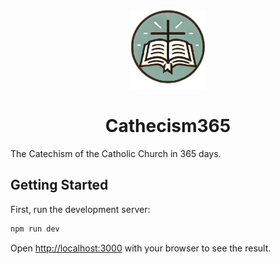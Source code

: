 <p align="center">
    <picture>
      <source srcset="/public/logo.webp">
      <img src="/public/logo.webp" height="128">
    </picture>
    <h1 align="center">Cathecism365</h1>
</p>

The Catechism of the Catholic Church in 365 days.

## Getting Started

First, run the development server:

```bash
npm run dev
```

Open [http://localhost:3000](http://localhost:3000) with your browser to see the result.
